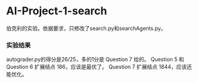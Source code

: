 # AI-Project-1-search
伯克利的实验。依据要求，只修改了search.py和searchAgents.py。

### 实验结果
autograder.py的得分是26/25，多的1分是 Question 7 给的。
Question 5 和 Question 6 扩展结点 186，应该是最优了。
Question 7 扩展结点 1844，应该还能优化。
